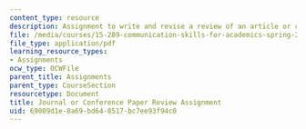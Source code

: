 ```yaml
---
content_type: resource
description: Assignment to write and revise a review of an article or conference paper.
file: /media/courses/15-289-communication-skills-for-academics-spring-2002/69009d1e8a69bd648517bc7ee93f94c0_peer_rev_assn_2002.pdf
file_type: application/pdf
learning_resource_types:
- Assignments
ocw_type: OCWFile
parent_title: Assignments
parent_type: CourseSection
resourcetype: Document
title: Journal or Conference Paper Review Assignment
uid: 69009d1e-8a69-bd64-8517-bc7ee93f94c0
---
```

